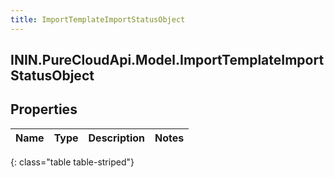 ```yaml
---
title: ImportTemplateImportStatusObject
---
```

## ININ.PureCloudApi.Model.ImportTemplateImportStatusObject

## Properties

|Name | Type | Description | Notes|
|------------ | ------------- | ------------- | -------------|
{: class="table table-striped"}


